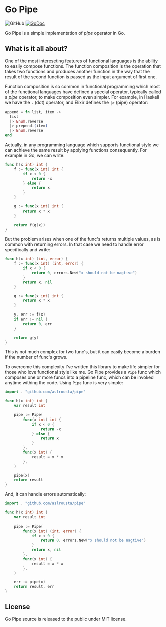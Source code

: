 # Go Pipe

![GitHub](https://img.shields.io/github/license/aslrousta/pipe)
[![GoDoc](https://godoc.org/github.com/aslrousta/pipe?status.svg)](https://godoc.org/github.com/aslrousta/pipe)

Go Pipe is a simple implementation of _pipe_ operator in Go.

## What is it all about?

One of the most intereseting features of functional languages is the ability to
easily compose functions. The function composition is the operation that takes
two functions and produces another function in the way that the result of the
second function is passed as the input argument of first one.

Function composition is so common in functional programming which most of the
functional languages have defined a special operator, typically called a _pipe_
operator, to make composition even simpler. For example, in Haskell we have the
`.` (dot) operator, and Elixir defines the `|>` (pipe) operator:

```elixir
append = fn list, item ->
  list
  |> Enum.reverse
  |> prepend.(item)
  |> Enum.reverse
end
```

Actually, in any programming language which supports functional style we can
achieve the same result by applying functions consequently. For example in Go,
we can write:

```go
func h(x int) int {
    f := func(x int) int {
        if x < 0 {
            return -x
        } else {
            return x
        }
    }

    g := func(x int) int {
        return x * x
    }

    return f(g(x))
}
```

But the problem arises when one of the func's returns multiple values, as is
common with returning errors. In that case we need to handle error specifically
and write:

```go
func h(x int) (int, error) {
    f := func(x int) (int, error) {
        if x < 0 {
            return 0, errors.New("x should not be nagtive")
        }
        return x, nil
    }

    g := func(x int) int {
        return x * x
    }

    y, err := f(x)
    if err != nil {
        return 0, err
    }

    return g(y)
}
```

This is not much complex for two func's, but it can easily become a burden if
the number of func's grows.

To overcome this complexity I've written this library to make life simpler for
those who love functional style like me. Go Pipe provides a `Pipe` func which
composes one or more funcs into a pipeline func, which can be invoked anytime
withing the code. Using `Pipe` func is very simple:

```go
import . "github.com/aslrousta/pipe"

func h(x int) int {
    var result int

    pipe := Pipe(
        func(x int) int {
            if x < 0 {
                return -x
            } else {
                return x
            }
        },
        func(x int) {
            result = x * x
        },
    )

    pipe(x)
    return result
}
```

And, it can handle errors automatically:

```go
import . "github.com/aslrousta/pipe"

func h(x int) int {
    var result int

    pipe := Pipe(
        func(x int) (int, error) {
            if x < 0 {
                return 0, errors.New("x should not be nagtive")
            }
            return x, nil
        },
        func(x int) {
            result = x * x
        },
    )

    err := pipe(x)
    return result, err
}
```

## License

Go Pipe source is released to the public under MIT license.
